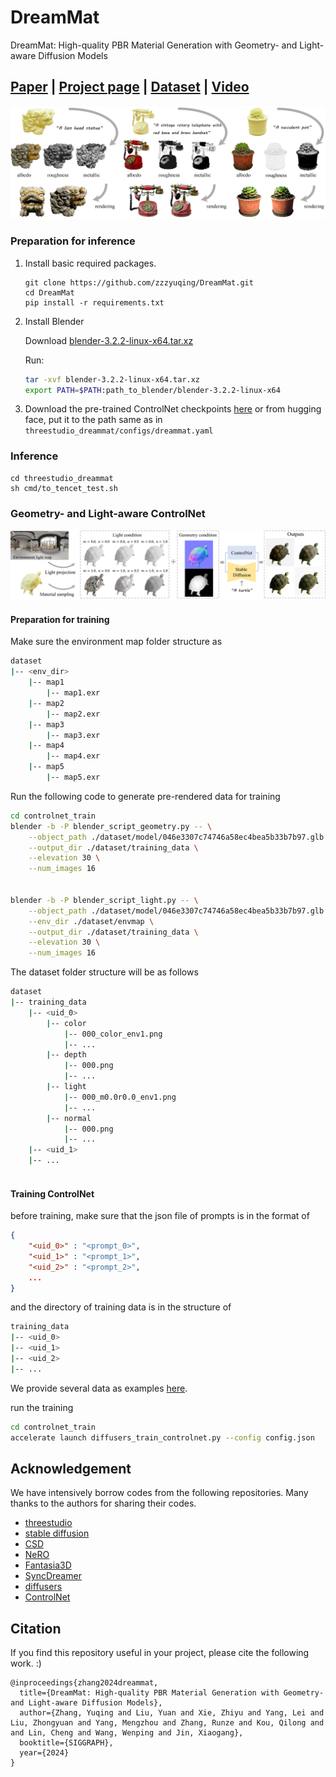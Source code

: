 # DreamMat
DreamMat: High-quality PBR Material Generation with Geometry- and Light-aware Diffusion Models
## [Paper](https://arxiv.org) | [Project page](https://zzzyuqing.github.io/dreammat.github.io/) | [Dataset](https://zzzyuqing.github.io/dreammat.github.io/) | [Video](https://zzzyuqing.github.io/dreammat.github.io/) 

![](assets/teaser.png)

### Preparation for inference
1. Install basic required packages.
    ```
    git clone https://github.com/zzzyuqing/DreamMat.git
    cd DreamMat
    pip install -r requirements.txt
    ```
2. Install Blender 

    Download [blender-3.2.2-linux-x64.tar.xz](https://download.blender.org/release/Blender3.2/)
    
    Run:
    ```bash
    tar -xvf blender-3.2.2-linux-x64.tar.xz
    export PATH=$PATH:path_to_blender/blender-3.2.2-linux-x64
    ```


3. Download the pre-trained ControlNet checkpoints [here](https://pan.zju.edu.cn/share/5b7f4cd191248e775e693291a7) or from hugging face, put it to the path same as in `threestudio_dreammat/configs/dreammat.yaml`


### Inference

```
cd threestudio_dreammat
sh cmd/to_tencet_test.sh
```
### Geometry- and Light-aware ControlNet
![](assets/pipeline_controlnet.png)
#### Preparation for training
Make sure the environment map folder structure as
```bash
dataset
|-- <env_dir>
    |-- map1
        |-- map1.exr
    |-- map2
        |-- map2.exr
    |-- map3
        |-- map3.exr
    |-- map4
        |-- map4.exr
    |-- map5
        |-- map5.exr
```

Run the following code to generate pre-rendered data for training
```bash
cd controlnet_train
blender -b -P blender_script_geometry.py -- \
    --object_path ./dataset/model/046e3307c74746a58ec4bea5b33b7b97.glb \
    --output_dir ./dataset/training_data \
    --elevation 30 \
    --num_images 16


blender -b -P blender_script_light.py -- \
    --object_path ./dataset/model/046e3307c74746a58ec4bea5b33b7b97.glb \
    --env_dir ./dataset/envmap \
    --output_dir ./dataset/training_data \
    --elevation 30 \
    --num_images 16
```

The dataset folder structure will be as follows
```bash
dataset
|-- training_data
    |-- <uid_0>
        |-- color
            |-- 000_color_env1.png
            |-- ...
        |-- depth
            |-- 000.png
            |-- ...
        |-- light
            |-- 000_m0.0r0.0_env1.png
            |-- ...
        |-- normal
            |-- 000.png
            |-- ...
    |-- <uid_1>
    |-- ...
    
```

#### Training ControlNet

before training, make sure that the json file of prompts is in the format of 
```json
{
    "<uid_0>" : "<prompt_0>",
    "<uid_1>" : "<prompt_1>",
    "<uid_2>" : "<prompt_2>",
    ...
}
```


and the directory of training data is in the structure of
```bash
training_data
|-- <uid_0>
|-- <uid_1>
|-- <uid_2>
|-- ...

```
We provide several data as examples [here]().

run the training
```bash
cd controlnet_train
accelerate launch diffusers_train_controlnet.py --config config.json 
```


## Acknowledgement
We have intensively borrow codes from the following repositories. Many thanks to the authors for sharing their codes.
- [threestudio](https://github.com/threestudio-project/threestudio)
- [stable diffusion](https://github.com/CompVis/stable-diffusion)
- [CSD](https://github.com/CVMI-Lab/Classifier-Score-Distillation)
- [NeRO](https://github.com/liuyuan-pal/NeRO)
- [Fantasia3D](https://github.com/Gorilla-Lab-SCUT/Fantasia3D)
- [SyncDreamer](https://github.com/liuyuan-pal/SyncDreamer)
- [diffusers](https://github.com/huggingface/diffusers)
- [ControlNet](https://github.com/lllyasviel/ControlNet)

## Citation
If you find this repository useful in your project, please cite the following work. :)
```
@inproceedings{zhang2024dreammat,
  title={DreamMat: High-quality PBR Material Generation with Geometry- and Light-aware Diffusion Models},
  author={Zhang, Yuqing and Liu, Yuan and Xie, Zhiyu and Yang, Lei and Liu, Zhongyuan and Yang, Mengzhou and Zhang, Runze and Kou, Qilong and and Lin, Cheng and Wang, Wenping and Jin, Xiaogang},
  booktitle={SIGGRAPH},
  year={2024}
}
```
